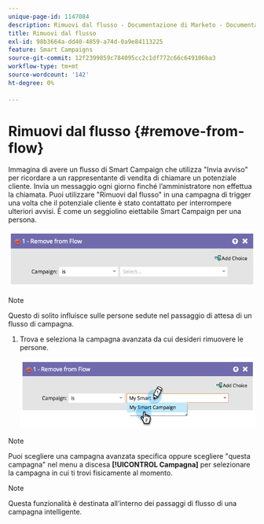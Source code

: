 ```yaml
---
unique-page-id: 1147084
description: Rimuovi dal flusso - Documentazione di Marketo - Documentazione del prodotto
title: Rimuovi dal flusso
exl-id: 98b3664a-dd40-4859-a74d-0a9e84113225
feature: Smart Campaigns
source-git-commit: 12f2399859c784095cc2c1df772c66c649106ba3
workflow-type: tm+mt
source-wordcount: '142'
ht-degree: 0%

---
```


# Rimuovi dal flusso {#remove-from-flow}

Immagina di avere un flusso di Smart Campaign che utilizza &quot;Invia avviso&quot; per ricordare a un rappresentante di vendita di chiamare un potenziale cliente. Invia un messaggio ogni giorno finché l’amministratore non effettua la chiamata. Puoi utilizzare &quot;Rimuovi dal flusso&quot; in una campagna di trigger una volta che il potenziale cliente è stato contattato per interrompere ulteriori avvisi. È come un seggiolino eiettabile Smart Campaign per una persona.

![](assets/remove-from-flow-1.png)

>[!NOTE]
>
>Questo di solito influisce sulle persone sedute nel passaggio di attesa di un flusso di campagna.

1. Trova e seleziona la campagna avanzata da cui desideri rimuovere le persone.

   ![](assets/remove-from-flow-2.png)

>[!NOTE]
>
>Puoi scegliere una campagna avanzata specifica oppure scegliere &quot;questa campagna&quot; nel menu a discesa **[!UICONTROL Campagna]** per selezionare la campagna in cui ti trovi fisicamente al momento.

>[!NOTE]
>
>Questa funzionalità è destinata all’interno dei passaggi di flusso di una campagna intelligente.
